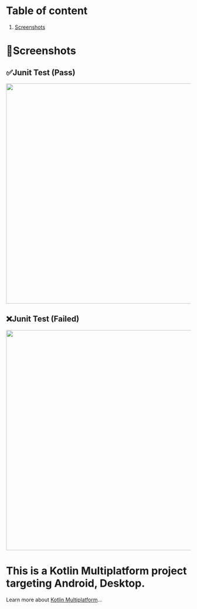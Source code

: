 # Table of content
1. [Screenshots](#screenshots)


# 📸Screenshots
## ✅Junit Test (Pass)
<img src = "https://github.com/user-attachments/assets/2da0c639-3f32-441b-9718-7af6a482cfb6" width = "800" height = "600">

## ❌Junit Test (Failed)
<img src = "https://github.com/user-attachments/assets/f7210331-68dc-4db0-abca-ab10756aeac5" width = "800" height = "600">


# This is a Kotlin Multiplatform project targeting Android, Desktop.
Learn more about [Kotlin Multiplatform](https://www.jetbrains.com/help/kotlin-multiplatform-dev/get-started.html)…
